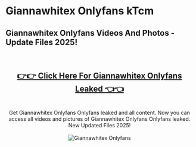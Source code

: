 # Giannawhitex Onlyfans kTcm

<h2>Giannawhitex Onlyfans Videos And Photos - Update Files 2025!</h2>
<br>
<div align="center">
<h2><a href="https://213.232.235.80/live/video.php?q=giannawhitex-onlyfans" rel="nofollow">👉👉 Click Here For Giannawhitex Onlyfans Leaked 👈👈</a></h2>

<br>
Get Giannawhitex Onlyfans Onlyfans leaked and all content. Now you can access all videos and pictures of Giannawhitex Onlyfans Onlyfans leaked. New Updated Files 2025!
<br>
<br>
<a href="https://213.232.235.80/live/video.php?q=giannawhitex-onlyfans" rel="nofollow" data-target="animated-image.originalLink"><img src="https://i.imgur.com/dJHk4Zq.gif" alt="Giannawhitex Onlyfans" style="max-width: 100%; display: inline-block;" data-target="animated-image.originalImage"></a>
</div>
<br>